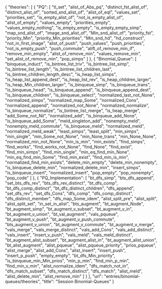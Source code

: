 {
    "theories": [
        {
            "PQ": [
                "tl_set",
                "alist_of_Abs_pq",
                "distinct_fst_alist_of",
                "distinct_alist_of",
                "sorted_snd_alist_of",
                "alist_of_eqI",
                "values_set",
                "priorities_set",
                "is_empty_alist_of",
                "not_is_empty_alist_of",
                "alist_of_empty",
                "values_empty",
                "priorities_empty",
                "values_empty_nothing",
                "is_empty_empty",
                "is_empty_empty_simp",
                "map_snd_alist_of",
                "image_snd_alist_of",
                "Min_snd_alist_of",
                "priority_fst",
                "priority_Min",
                "priority_Min_priorities",
                "Min_snd_hd",
                "hd_construct",
                "not_in_first_image",
                "alist_of_push",
                "push_values",
                "push_priorities",
                "not_is_empty_push",
                "push_commute",
                "alift_of_remove_min_if",
                "remove_min_empty",
                "alist_of_remove_min",
                "values_remove_min",
                "set_alist_of_remove_min",
                "pop_simps"
            ]
        },
        {
            "Binomial_Queue": [
                "binqueue_induct",
                "is_bintree_list_triv",
                "is_bintree_list_simp",
                "is_bintree_list_length",
                "is_bintree_list_children_last",
                "is_bintree_children_length_desc",
                "is_heap_list_simps",
                "is_heap_list_append_dest",
                "is_heap_list_rev",
                "is_heap_children_larger",
                "is_heap_Min_children_larger",
                "is_binqueue_simp",
                "is_binqueue_trans",
                "is_binqueue_head",
                "is_binqueue_append",
                "is_binqueue_append_dest",
                "is_binqueue_children",
                "is_binqueue_select",
                "normalized_last_not_None",
                "normalized_simps",
                "normalized_map_Some",
                "normalized_Cons",
                "normalized_append",
                "normalized_not_None",
                "normalized_normalize",
                "is_binqueue_normalize",
                "is_bintree_list_merge",
                "is_heap_merge",
                "add_Some_not_Nil",
                "normalized_add",
                "is_binqueue_add_None",
                "is_binqueue_add_Some",
                "meld_singleton_add",
                "nonempty_meld",
                "nonempty_meld_commute",
                "is_binqueue_meld",
                "normalized_meld",
                "normalized_meld_weak",
                "least_simps",
                "least_split",
                "min_simps",
                "min_single",
                "min_Some_not_None",
                "min_None_trans",
                "min_None_None",
                "normalized_min_not_None",
                "min_is_min",
                "min_exists",
                "find_simps",
                "find_works",
                "find_works_not_None",
                "find_None",
                "find_exist",
                "find_min_simps",
                "find_min_single",
                "min_eq_find_min_None",
                "min_eq_find_min_Some",
                "find_min_exist",
                "find_min_is_min",
                "normalized_find_min_exists",
                "delete_min_empty",
                "delete_min_nonempty",
                "is_binqueue_delete_min",
                "normalized_delete_min",
                "insert_simps",
                "is_binqueue_insert",
                "normalized_insert",
                "pop_empty",
                "pop_nonempty",
                "pop_code"
            ]
        },
        {
            "PQ_Implementation": [
                "bt_dfs_simp",
                "bts_dfs_append",
                "set_bts_dfs_rev",
                "bts_dfs_rev_distinct",
                "bt_dfs_comp",
                "bt_dfs_comp_distinct",
                "bt_dfs_distinct_children",
                "dfs_append",
                "set_dfs_rev",
                "set_dfs_Cons",
                "dfs_comp",
                "dfs_comp_distinct",
                "dfs_distinct_member",
                "dfs_map_Some_idem",
                "alist_split_pre",
                "alist_split",
                "alist_split_set",
                "in_set_in_alist",
                "bts_augment",
                "bt_augment_Node",
                "bt_augment_simp",
                "bt_augment_v_subset",
                "bt_augment_v_in",
                "bt_augment_v_union",
                "bt_val_augment",
                "vals_pqueue",
                "bt_augment_v_push",
                "bt_augment_v_push_commute",
                "bts_augment_v_union",
                "bt_augment_v_commute",
                "bt_augment_v_merge",
                "vals_merge",
                "vals_merge_distinct",
                "vals_add_Cons",
                "vals_add_distinct",
                "vals_insert",
                "insert_v_push",
                "vals_meld",
                "vals_meld_distinct",
                "bt_augment_alist_subset",
                "bt_augment_alist_in",
                "bt_augment_alist_union",
                "bt_alist_augment",
                "alist_pqueue",
                "alist_pqueue_priority",
                "prios_pqueue",
                "alist_merge",
                "alist_add_Cons",
                "alist_insert",
                "insert_push",
                "insert_p_push",
                "empty_empty",
                "bt_dfs_Min_priority",
                "is_binqueue_min_Min_prios",
                "min_p_min",
                "find_min_p_min",
                "find_min_v_min",
                "alist_normalize_idem",
                "dfs_match_not_in",
                "dfs_match_subset",
                "dfs_match_distinct",
                "dfs_match",
                "alist_meld",
                "alist_delete_min",
                "alist_remove_min"
            ]
        }
    ],
    "url": "entries/binomial-queues/theories",
    "title": "Session Binomial-Queues"
}